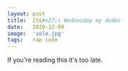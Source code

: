 ```yaml
---
layout: post
title:  It&#x27;s Wednesday my dudes
date:   2020-12-09
image:  'sole.jpg'
tags:   rap code 
---
```


If you&#x27;re reading this it&#x27;s too late.
